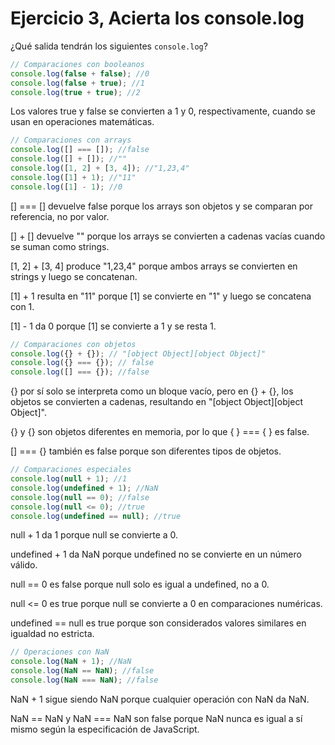 # Ejercicio 3, Acierta los console.log

¿Qué salida tendrán los siguientes `console.log`?

```js
// Comparaciones con booleanos
console.log(false + false); //0
console.log(false + true); //1
console.log(true + true); //2
```

Los valores true y false se convierten a 1 y 0, respectivamente, cuando se usan en operaciones matemáticas.

```js
// Comparaciones con arrays
console.log([] === []); //false
console.log([] + []); //""
console.log([1, 2] + [3, 4]); //"1,23,4"
console.log([1] + 1); //"11"
console.log([1] - 1); //0
```

[] === [] devuelve false porque los arrays son objetos y se comparan por referencia, no por valor.

[] + [] devuelve "" porque los arrays se convierten a cadenas vacías cuando se suman como strings.

[1, 2] + [3, 4] produce "1,23,4" porque ambos arrays se convierten en strings y luego se concatenan.

[1] + 1 resulta en "11" porque [1] se convierte en "1" y luego se concatena con 1.

[1] - 1 da 0 porque [1] se convierte a 1 y se resta 1.

```js
// Comparaciones con objetos
console.log({} + {}); // "[object Object][object Object]"
console.log({} === {}); // false
console.log([] === {}); //false
```

{} por sí solo se interpreta como un bloque vacío, pero en {} + {}, los objetos se convierten a cadenas, resultando en "[object Object][object Object]".

{} y {} son objetos diferentes en memoria, por lo que { } === { } es false.

[] === {} también es false porque son diferentes tipos de objetos.

```js
// Comparaciones especiales
console.log(null + 1); //1
console.log(undefined + 1); //NaN
console.log(null == 0); //false
console.log(null <= 0); //true
console.log(undefined == null); //true
```

null + 1 da 1 porque null se convierte a 0.

undefined + 1 da NaN porque undefined no se convierte en un número válido.

null == 0 es false porque null solo es igual a undefined, no a 0.

null <= 0 es true porque null se convierte a 0 en comparaciones numéricas.

undefined == null es true porque son considerados valores similares en igualdad no estricta.

```js
// Operaciones con NaN
console.log(NaN + 1); //NaN
console.log(NaN == NaN); //false
console.log(NaN === NaN); //false
```

NaN + 1 sigue siendo NaN porque cualquier operación con NaN da NaN.

NaN == NaN y NaN === NaN son false porque NaN nunca es igual a sí mismo según la especificación de JavaScript.
